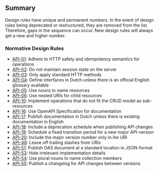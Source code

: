 ## Summary

<aside class="note">
Design rules have unique and permanent numbers. In the event of design rules being deprecated or restructured, they are removed from the list. Therefore, gaps in the sequence can occur. New design rules will always get a new and higher number.
</aside>

### Normative Design Rules

* <a href="#api-01">API-01</a>: Adhere to HTTP safety and idempotency semantics for operations
* <a href="#api-02">API-02</a>: Do not maintain session state on the server
* <a href="#api-03">API-03</a>: Only apply standard HTTP methods
* <a href="#api-04">API-04</a>: Define interfaces in Dutch unless there is an official English glossary available
* <a href="#api-05">API-05</a>: Use nouns to name resources
* <a href="#api-06">API-06</a>: Use nested URIs for child resources
* <a href="#api-10">API-10</a>: Implement operations that do not fit the CRUD model as sub-resources
* <a href="#api-16">API-16</a>: Use OpenAPI Specification for documentation
* <a href="#api-17">API-17</a>: Publish documentation in Dutch unless there is existing documentation in English
* <a href="#api-18">API-18</a>: Include a deprecation schedule when publishing API changes
* <a href="#api-19">API-19</a>: Schedule a fixed transition period for a new major API-version
* <a href="#api-20">API-20</a>: Include the major version number only in ihe URI
* <a href="#api-48">API-48</a>: Leave off trailing slashes from URIs
* <a href="#api-51">API-51</a>: Publish OAS document at a standard location in JSON-format
* <a href="#api-53">API-53</a>: Hide irrelevant implementation details
* <a href="#api-54">API-54</a>: Use plural nouns to name collection members
* <a href="#api-55">API-55</a>: Publish a changelog for API changes between versions
